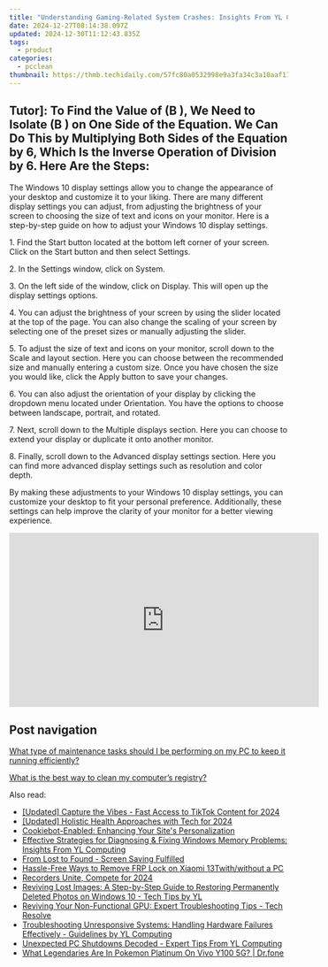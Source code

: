 ```yaml
---
title: "Understanding Gaming-Related System Crashes: Insights From YL Computing"
date: 2024-12-27T08:14:38.097Z
updated: 2024-12-30T11:12:43.835Z
tags:
  - product
categories:
  - pcclean
thumbnail: https://thmb.techidaily.com/57fc80a0532998e9a3fa34c3a10aaf11a38c8a2570d6f12d0969979c5207b72c.jpg
---
```


## Tutor]: To Find the Value of \(B \), We Need to Isolate \(B \) on One Side of the Equation. We Can Do This by Multiplying Both Sides of the Equation by 6, Which Is the Inverse Operation of Division by 6. Here Are the Steps:

The Windows 10 display settings allow you to change the appearance of your desktop and customize it to your liking. There are many different display settings you can adjust, from adjusting the brightness of your screen to choosing the size of text and icons on your monitor. Here is a step-by-step guide on how to adjust your Windows 10 display settings. 

1\. Find the Start button located at the bottom left corner of your screen. Click on the Start button and then select Settings.

2\. In the Settings window, click on System.

3\. On the left side of the window, click on Display. This will open up the display settings options. 

4\. You can adjust the brightness of your screen by using the slider located at the top of the page. You can also change the scaling of your screen by selecting one of the preset sizes or manually adjusting the slider.

5\. To adjust the size of text and icons on your monitor, scroll down to the Scale and layout section. Here you can choose between the recommended size and manually entering a custom size. Once you have chosen the size you would like, click the Apply button to save your changes.

6\. You can also adjust the orientation of your display by clicking the dropdown menu located under Orientation. You have the options to choose between landscape, portrait, and rotated.

7\. Next, scroll down to the Multiple displays section. Here you can choose to extend your display or duplicate it onto another monitor.

8\. Finally, scroll down to the Advanced display settings section. Here you can find more advanced display settings such as resolution and color depth. 

By making these adjustments to your Windows 10 display settings, you can customize your desktop to fit your personal preference. Additionally, these settings can help improve the clarity of your monitor for a better viewing experience.

<!-- affiliate ads begin -->
<iframe width="560" height="315" src="https://www.youtube.com/embed/DxUX4R6Cf7c?si=prHevNQJivSkIfUt" title="YouTube video player" frameborder="0" allow="accelerometer; autoplay; clipboard-write; encrypted-media; gyroscope; picture-in-picture; web-share" referrerpolicy="strict-origin-when-cross-origin" allowfullscreen></iframe>
<!-- affiliate ads end -->

## Post navigation

[What type of maintenance tasks should I be performing on my PC to keep it running efficiently?](https://tools.techidaily.com/pcclean/products/)

[What is the best way to clean my computer’s registry?](https://tools.techidaily.com/pcclean/products/)

<ins class="adsbygoogle"
     style="display:block"
     data-ad-format="autorelaxed"
     data-ad-client="ca-pub-7571918770474297"
     data-ad-slot="1223367746"></ins>

<ins class="adsbygoogle"
     style="display:block"
     data-ad-client="ca-pub-7571918770474297"
     data-ad-slot="8358498916"
     data-ad-format="auto"
     data-full-width-responsive="true"></ins>

<span class="atpl-alsoreadstyle">Also read:</span>
<div><ul>
<li><a href="https://tiktok-video-recordings.techidaily.com/updated-capture-the-vibes-fast-access-to-tiktok-content-for-2024/"><u>[Updated] Capture the Vibes - Fast Access to TikTok Content for 2024</u></a></li>
<li><a href="https://fox-access.techidaily.com/updated-holistic-health-approaches-with-tech-for-2024/"><u>[Updated] Holistic Health Approaches with Tech for 2024</u></a></li>
<li><a href="https://discover-advanced.techidaily.com/cookiebot-enabled-enhancing-your-sites-personalization/"><u>Cookiebot-Enabled: Enhancing Your Site's Personalization</u></a></li>
<li><a href="https://discover-amazing.techidaily.com/effective-strategies-for-diagnosing-and-fixing-windows-memory-problems-insights-from-yl-computing/"><u>Effective Strategies for Diagnosing & Fixing Windows Memory Problems: Insights From YL Computing</u></a></li>
<li><a href="https://graphic-issues.techidaily.com/from-lost-to-found-screen-saving-fulfilled/"><u>From Lost to Found - Screen Saving Fulfilled</u></a></li>
<li><a href="https://bypass-frp.techidaily.com/hassle-free-ways-to-remove-frp-lock-on-xiaomi-13twithwithout-a-pc-by-drfone-android/"><u>Hassle-Free Ways to Remove FRP Lock on Xiaomi 13Twith/without a PC</u></a></li>
<li><a href="https://screen-capture.techidaily.com/recorders-unite-compete-for-2024/"><u>Recorders Unite, Compete for 2024</u></a></li>
<li><a href="https://discover-amazing.techidaily.com/reviving-lost-images-a-step-by-step-guide-to-restoring-permanently-deleted-photos-on-windows-10-tech-tips-by-yl/"><u>Reviving Lost Images: A Step-by-Step Guide to Restoring Permanently Deleted Photos on Windows 10 - Tech Tips by YL</u></a></li>
<li><a href="https://discover-amazing.techidaily.com/reviving-your-non-functional-gpu-expert-troubleshooting-tips-tech-resolve/"><u>Reviving Your Non-Functional GPU: Expert Troubleshooting Tips - Tech Resolve</u></a></li>
<li><a href="https://discover-amazing.techidaily.com/troubleshooting-unresponsive-systems-handling-hardware-failures-effectively-guidelines-by-yl-computing/"><u>Troubleshooting Unresponsive Systems: Handling Hardware Failures Effectively - Guidelines by YL Computing</u></a></li>
<li><a href="https://discover-amazing.techidaily.com/unexpected-pc-shutdowns-decoded-expert-tips-from-yl-computing/"><u>Unexpected PC Shutdowns Decoded - Expert Tips From YL Computing</u></a></li>
<li><a href="https://change-location.techidaily.com/what-legendaries-are-in-pokemon-platinum-on-vivo-y100-5g-drfone-by-drfone-virtual-android/"><u>What Legendaries Are In Pokemon Platinum On Vivo Y100 5G? | Dr.fone</u></a></li>
</ul></div>

